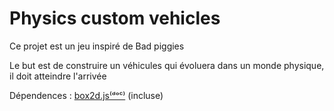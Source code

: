 # Physics custom vehicles

Ce projet est un jeu inspiré de Bad piggies

Le but est de construire un véhicules qui évoluera dans un monde physique, il doit atteindre l'arrivée

Dépendences :
[box2d.js](https://github.com/kripken/box2d.js)[⁽ᵈᵒᶜ⁾](https://box2d.org/documentation/) (incluse)
